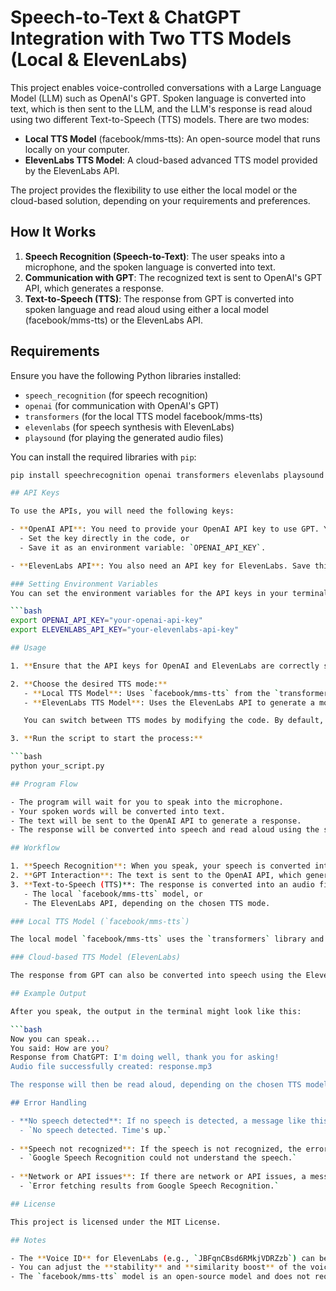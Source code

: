 # Speech-to-Text & ChatGPT Integration with Two TTS Models (Local & ElevenLabs)

This project enables voice-controlled conversations with a Large Language Model (LLM) such as OpenAI's GPT. Spoken language is converted into text, which is then sent to the LLM, and the LLM's response is read aloud using two different Text-to-Speech (TTS) models. There are two modes:

- **Local TTS Model** (facebook/mms-tts): An open-source model that runs locally on your computer.
- **ElevenLabs TTS Model**: A cloud-based advanced TTS model provided by the ElevenLabs API.

The project provides the flexibility to use either the local model or the cloud-based solution, depending on your requirements and preferences.

## How It Works

1. **Speech Recognition (Speech-to-Text)**: The user speaks into a microphone, and the spoken language is converted into text.
2. **Communication with GPT**: The recognized text is sent to OpenAI's GPT API, which generates a response.
3. **Text-to-Speech (TTS)**: The response from GPT is converted into spoken language and read aloud using either a local model (facebook/mms-tts) or the ElevenLabs API.

## Requirements

Ensure you have the following Python libraries installed:

- `speech_recognition` (for speech recognition)
- `openai` (for communication with OpenAI's GPT)
- `transformers` (for the local TTS model facebook/mms-tts)
- `elevenlabs` (for speech synthesis with ElevenLabs)
- `playsound` (for playing the generated audio files)

You can install the required libraries with `pip`:

```bash
pip install speechrecognition openai transformers elevenlabs playsound

## API Keys

To use the APIs, you will need the following keys:

- **OpenAI API**: You need to provide your OpenAI API key to use GPT. You can either:
  - Set the key directly in the code, or
  - Save it as an environment variable: `OPENAI_API_KEY`.

- **ElevenLabs API**: You also need an API key for ElevenLabs. Save this key as the environment variable: `ELEVENLABS_API_KEY`.

### Setting Environment Variables
You can set the environment variables for the API keys in your terminal session:

```bash
export OPENAI_API_KEY="your-openai-api-key"
export ELEVENLABS_API_KEY="your-elevenlabs-api-key"

## Usage

1. **Ensure that the API keys for OpenAI and ElevenLabs are correctly set.**

2. **Choose the desired TTS mode:**
   - **Local TTS Model**: Uses `facebook/mms-tts` from the `transformers` library. The response from GPT is generated locally on your computer.
   - **ElevenLabs TTS Model**: Uses the ElevenLabs API to generate a more advanced speech output.

   You can switch between TTS modes by modifying the code. By default, the local model is used.

3. **Run the script to start the process:**

```bash
python your_script.py

## Program Flow

- The program will wait for you to speak into the microphone.
- Your spoken words will be converted into text.
- The text will be sent to the OpenAI API to generate a response.
- The response will be converted into speech and read aloud using the selected TTS model (either local or ElevenLabs).

## Workflow

1. **Speech Recognition**: When you speak, your speech is converted into text using the Google Speech API (via `speech_recognition`).
2. **GPT Interaction**: The text is sent to the OpenAI API, which generates a response.
3. **Text-to-Speech (TTS)**: The response is converted into an audio file and played using either:
   - The local `facebook/mms-tts` model, or
   - The ElevenLabs API, depending on the chosen TTS mode.

### Local TTS Model (`facebook/mms-tts`)

The local model `facebook/mms-tts` uses the `transformers` library and runs on your local machine. It provides a simple and fast way to convert text into speech, but with less advanced voices compared to cloud-based solutions.

### Cloud-based TTS Model (ElevenLabs)

The response from GPT can also be converted into speech using the ElevenLabs API. This allows for more natural-sounding voices with advanced features and customization options.

## Example Output

After you speak, the output in the terminal might look like this:

```bash
Now you can speak...
You said: How are you?
Response from ChatGPT: I'm doing well, thank you for asking!
Audio file successfully created: response.mp3

The response will then be read aloud, depending on the chosen TTS model.

## Error Handling

- **No speech detected**: If no speech is detected, a message like this will appear:
  - `No speech detected. Time's up.`
  
- **Speech not recognized**: If the speech is not recognized, the error message will be:
  - `Google Speech Recognition could not understand the speech.`
  
- **Network or API issues**: If there are network or API issues, a message like this will be shown:
  - `Error fetching results from Google Speech Recognition.`

## License

This project is licensed under the MIT License.

## Notes

- The **Voice ID** for ElevenLabs (e.g., `JBFqnCBsd6RMkjVDRZzb`) can be changed to use a different voice. You can find more voices and their settings on the ElevenLabs platform.
- You can adjust the **stability** and **similarity boost** of the voice using the parameters in `VoiceSettings`.
- The `facebook/mms-tts` model is an open-source model and does not require API keys, but it runs locally and offers basic voice options.
